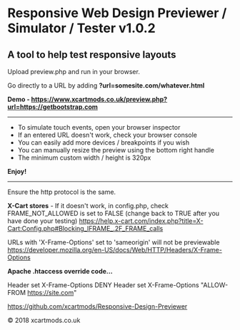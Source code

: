 # Responsive Web Design Previewer / Simulator / Tester v1.0.2

## A tool to help test responsive layouts

Upload preview.php and run in your browser.

Go directly to a URL by adding **?url=somesite.com/whatever.html**

**Demo - https://www.xcartmods.co.uk/preview.php?url=https://getbootstrap.com**

---

- To simulate touch events, open your browser inspector
- If an entered URL doesn't work, check your browser console
- You can easily add more devices / breakpoints if you wish
- You can manually resize the preview using the bottom right handle
- The minimum custom width / height is 320px

**Enjoy!**

---

Ensure the http protocol is the same.

**X-Cart stores** - If it doesn't work, in config.php, check FRAME_NOT_ALLOWED is set to FALSE (change back to TRUE after you have done your testing)
https://help.x-cart.com/index.php?title=X-Cart:Config.php#Blocking_IFRAME_.2F_FRAME_calls

URLs with 'X-Frame-Options' set to 'sameorigin' will not be previewable
https://developer.mozilla.org/en-US/docs/Web/HTTP/Headers/X-Frame-Options
  
**Apache .htaccess override code...**

Header set X-Frame-Options DENY
Header set X-Frame-Options "ALLOW-FROM https://site.com"

https://github.com/xcartmods/Responsive-Design-Previewer

&copy; 2018 xcartmods.co.uk
